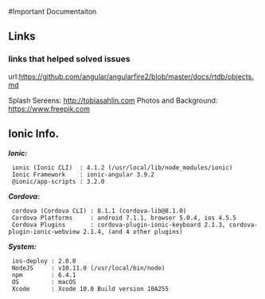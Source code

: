 #Important Documentaiton



## Links

### links that helped solved issues
url:https://github.com/angular/angularfire2/blob/master/docs/rtdb/objects.md

Splash Sereens: http://tobiasahlin.com
Photos and Background: https://www.freepik.com






## Ionic Info.
_**Ionic:**_
  ```
   ionic (Ionic CLI)  : 4.1.2 (/usr/local/lib/node_modules/ionic)
   Ionic Framework    : ionic-angular 3.9.2
   @ionic/app-scripts : 3.2.0
  ```
_**Cordova:**_
  ```
   cordova (Cordova CLI) : 8.1.1 (cordova-lib@8.1.0)
   Cordova Platforms     : android 7.1.1, browser 5.0.4, ios 4.5.5
   Cordova Plugins       : cordova-plugin-ionic-keyboard 2.1.3, cordova-plugin-ionic-webview 2.1.4, (and 4 other plugins)
  ```
_**System:**_
  ```
   ios-deploy : 2.0.0
   NodeJS     : v10.11.0 (/usr/local/bin/node)
   npm        : 6.4.1
   OS         : macOS
   Xcode      : Xcode 10.0 Build version 10A255
 ```